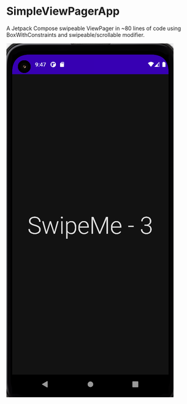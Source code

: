 # SimpleViewPagerApp
A Jetpack Compose swipeable ViewPager in ~80 lines of code using BoxWithConstraints and swipeable/scrollable modifier.

[![Watch the video](https://github.com/st0ne-dot-at/SimpleViewPagerApp/blob/main/sc.png?raw=true)](https://www.youtube.com/watch?v=8x5lb1rATkM)
